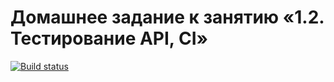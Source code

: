 # Домашнее задание к занятию «1.2. Тестирование API, CI»

[![Build status](https://ci.appveyor.com/api/projects/status/phenki9bucjka1ma?svg=true)](https://ci.appveyor.com/project/Fredyshar/java-aqa-1-2-api-ci)